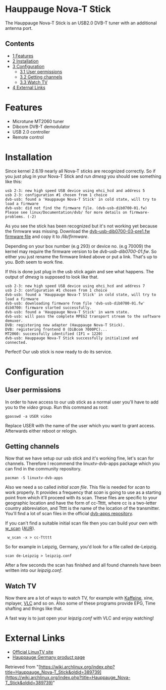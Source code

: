 # Hauppauge Nova-T Stick

The Hauppauge Nova-T Stick is an USB2.0 DVB-T tuner with an additional antenna port.

## Contents

*   [1 Features](#Features)
*   [2 Installation](#Installation)
*   [3 Configuration](#Configuration)
    *   [3.1 User permissions](#User_permissions)
    *   [3.2 Getting channels](#Getting_channels)
    *   [3.3 Watch TV](#Watch_TV)
*   [4 External Links](#External_Links)

# Features

*   Microtune MT2060 tuner
*   Dibcom DVB-T demodulator
*   USB 2.0 controller
*   Remote control

# Installation

Since kernel 2.6.19 nearly all Nova-T sticks are recognized correctly. So if you just plug in your Nova-T Stick and run _dmesg_ you should see something like this:

```
usb 2-3: new high speed USB device using ehci_hcd and address 5
usb 2-3: configuration #1 chosen from 1 choice
dvb-usb: found a 'Hauppauge Nova-T Stick' in cold state, will try to load a firmware
dvb-usb: did not find the firmware file. (dvb-usb-dib0700-01.fw) Please see linux/Documentation/dvb/ for more details on firmware-problems. (-2)

```

As you see the stick has been recognized but it's not working yet because the firmware was missing. Download the [dvb-usb-dib0700-03-pre1.fw firmware file](http://www.wi-bw.tfh-wildau.de/~pboettch/home/linux-dvb-firmware/dvb-usb-dib0700-03-pre1.fw) and copy it to _/lib/firmware_.

Depending on your box number (e.g 293) or device no. (e.g 70009) the kernel may require the firmware version to be _dvb-usb-dib0700-01.fw_. So either you just rename the firmware linked above or put a link. That's up to you. Both seem to work fine.

If this is done just plug in the usb stick again and see what happens. The output of _dmesg_ is supposed to look like that.

```
usb 2-3: new high speed USB device using ehci_hcd and address 7
usb 2-3: configuration #1 chosen from 1 choice
dvb-usb: found a 'Hauppauge Nova-T Stick' in cold state, will try to load a firmware
dvb-usb: downloading firmware from file 'dvb-usb-dib0700-01.fw'
dib0700: firmware started successfully.
dvb-usb: found a 'Hauppauge Nova-T Stick' in warm state.
dvb-usb: will pass the complete MPEG2 transport stream to the software demuxer.
DVB: registering new adapter (Hauppauge Nova-T Stick).
DVB: registering frontend 0 (DiBcom 7000PC)...
MT2060: successfully identified (IF1 = 1220)
dvb-usb: Hauppauge Nova-T Stick successfully initialized and connected.

```

Perfect! Our usb stick is now ready to do its service.

# Configuration

## User permissions

In order to have access to our usb stick as a normal user you'll have to add you to the _video_ group. Run this command as root:

```
gpasswd -a USER video

```

Replace USER with the name of the user which you want to grant access. Afterwards either reboot or relogin.

## Getting channels

Now that we have setup our usb stick and it's working fine, let's scan for channels. Therefore I recommend the linuxtv-dvb-apps package which you can find in the community repository.

```
pacman -S linuxtv-dvb-apps

```

Also we need a so called _initial scan file_. This file is needed for _scan_ to work properly. It provides a frequency that _scan_ is going to use as a starting point from which it'll proceed with its scan. These files are specific to your geographic location and have the form of cc-Ttttt, where cc is a two-letter country abbreviation, and Ttttt is the name of the location of the transmitter. You'll find a lot of scan files in the official [dvb-apps repository](http://linuxtv.org/hg/dvb-apps/file/4bca5d49c9bd/util/scan/dvb-t/).

If you can't find a suitable initial scan file then you can build your own with [w_scan](http://free.pages.at/wirbel4vdr/w_scan/index2.html) ([AUR](https://aur.archlinux.org/packages.php?do_Details=1&ID=12028)).

```
 w_scan -x > cc-Ttttt

```

So for example in Leipzig, Germany, you'd look for a file called de-Leipzig.

```
scan de-Leipzig > leipzig.conf

```

After a few seconds the scan has finished and all found channels have been written into our _leipzig.conf_.

## Watch TV

Now there are a lot of ways to watch TV, for example with [Kaffeine](http://kaffeine.sourceforge.net/), xine, mplayer, [VLC](http://www.videolan.org/vlc) and so on. Also some of these programs provide EPG, Time shafting and things like that.

A fast way is to just open your _leipzig.conf_ with VLC and enjoy watching!

# External Links

*   [Official LinuxTV site](http://linuxtv.org/)
*   [Hauppauge Germany product page](http://www.hauppauge.de/pages/products/data_novatstick.html)

Retrieved from "[https://wiki.archlinux.org/index.php?title=Hauppauge_Nova-T_Stick&oldid=389739](https://wiki.archlinux.org/index.php?title=Hauppauge_Nova-T_Stick&oldid=389739)"